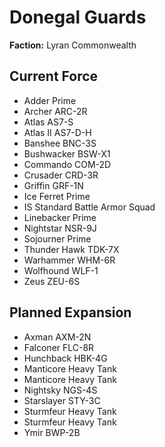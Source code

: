 # Donegal Guards
**Faction:** Lyran Commonwealth
## Current Force
- Adder Prime
- Archer ARC-2R
- Atlas AS7-S
- Atlas II AS7-D-H
- Banshee BNC-3S
- Bushwacker BSW-X1
- Commando COM-2D
- Crusader CRD-3R
- Griffin GRF-1N
- Ice Ferret Prime
- IS Standard Battle Armor Squad
- Linebacker Prime
- Nightstar NSR-9J
- Sojourner Prime
- Thunder Hawk TDK-7X
- Warhammer WHM-6R
- Wolfhound WLF-1
- Zeus ZEU-6S
## Planned Expansion
- Axman AXM-2N
- Falconer FLC-8R
- Hunchback HBK-4G
- Manticore Heavy Tank
- Manticore Heavy Tank
- Nightsky NGS-4S
- Starslayer STY-3C
- Sturmfeur Heavy Tank
- Sturmfeur Heavy Tank
- Ymir BWP-2B
